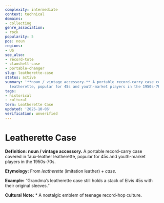 ```yaml
---
complexity: intermediate
context: technical
domains:
- collecting
genre_association:
- rock
popularity: 5
pos: noun
regions:
- US
see_also:
- record-tote
- clamshell-case
- portable-changer
slug: leatherette-case
status: active
summary: '**noun / vintage accessory.** A portable record-carry case covered in faux-leather
  leatherette, popular for 45s and youth-market players in the 1950s-70s.'
tags:
- historical
- cultural
term: Leatherette Case
updated: '2025-10-06'
verification: unverified
---
```


# Leatherette Case

**Definition:** **noun / vintage accessory.** A portable record-carry case covered in faux-leather leatherette, popular for 45s and youth-market players in the 1950s-70s.

**Etymology:** From *leatherette* (imitation leather) + *case.*

**Example:** “Grandma’s leatherette case still holds a stack of Elvis 45s with their original sleeves.”

**Cultural Note:** * A nostalgic emblem of teenage record-hop culture.

